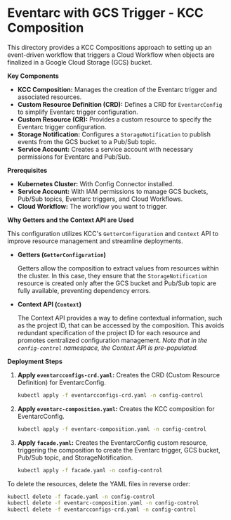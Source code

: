 # Eventarc with GCS Trigger - KCC Composition

This directory provides a KCC Compositions approach to setting up an event-driven workflow that triggers a Cloud Workflow when objects are finalized in a Google Cloud Storage (GCS) bucket.

**Key Components**

* **KCC Composition:** Manages the creation of the Eventarc trigger and associated resources.
* **Custom Resource Definition (CRD):** Defines a CRD for `EventarcConfig` to simplify Eventarc trigger configuration.
* **Custom Resource (CR):** Provides a custom resource to specify the Eventarc trigger configuration.
* **Storage Notification:** Configures a `StorageNotification` to publish events from the GCS bucket to a Pub/Sub topic.
* **Service Account:** Creates a service account with necessary permissions for Eventarc and Pub/Sub.

**Prerequisites**

* **Kubernetes Cluster:** With Config Connector installed.
* **Service Account:** With IAM permissions to manage GCS buckets, Pub/Sub topics, Eventarc triggers, and Cloud Workflows.
* **Cloud Workflow:** The workflow you want to trigger.

**Why Getters and the Context API are Used**

This configuration utilizes KCC's `GetterConfiguration` and `Context` API to improve resource management and streamline deployments.

* **Getters (`GetterConfiguration`)**

    Getters allow the composition to extract values from resources within the cluster. In this case, they ensure that the `StorageNotification` resource is created only after the GCS bucket and Pub/Sub topic are fully available, preventing dependency errors.

* **Context API (`Context`)**

    The Context API provides a way to define contextual information, such as the project ID, that can be accessed by the composition. This avoids redundant specification of the project ID for each resource and promotes centralized configuration management. 
    *Note that in the `config-control` namespace, the Context API is pre-populated.*

**Deployment Steps**

1. **Apply `eventarcconfigs-crd.yaml`:** Creates the CRD (Custom Resource Definition) for EventarcConfig.

   ```bash
   kubectl apply -f eventarcconfigs-crd.yaml -n config-control
   
2. **Apply `eventarc-composition.yaml`:** Creates the KCC composition for EventarcConfig.

   ```bash
   kubectl apply -f eventarc-composition.yaml -n config-control

3. **Apply `facade.yaml`:** Creates the EventarcConfig custom resource, triggering the composition to create the Eventarc trigger, GCS bucket, Pub/Sub topic, and StorageNotification.

   ```bash
   kubectl apply -f facade.yaml -n config-control

To delete the resources, delete the YAML files in reverse order:

```bash
kubectl delete -f facade.yaml -n config-control
kubectl delete -f eventarc-composition.yaml -n config-control
kubectl delete -f eventarcconfigs-crd.yaml -n config-control
```